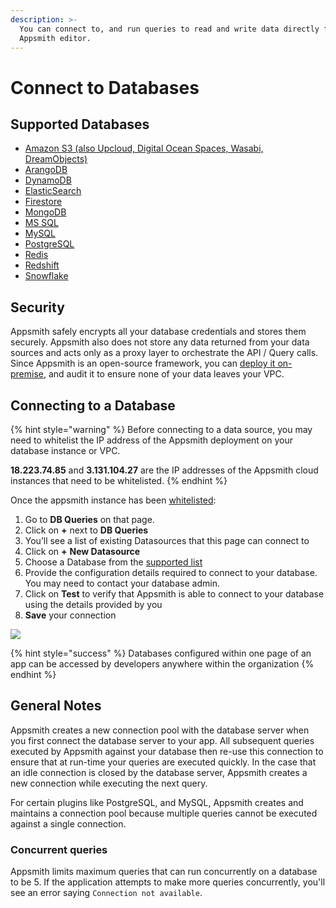 ```yaml
---
description: >-
  You can connect to, and run queries to read and write data directly from the
  Appsmith editor.
---
```


# Connect to Databases

## Supported Databases

* [Amazon S3 \(also Upcloud, Digital Ocean Spaces, Wasabi, DreamObjects\)](https://github.com/appsmithorg/appsmith-docs/tree/1c569dd23afe623df82082123f226f85881224e1/core-concepts/connecting-to-data-sources/connecting-to-databases/datasource-reference/querying-amazon-s3.md)
* [ArangoDB](https://github.com/appsmithorg/appsmith-docs/tree/1c569dd23afe623df82082123f226f85881224e1/core-concepts/connecting-to-data-sources/connecting-to-databases/datasource-reference/querying-arango-db.md)
* [DynamoDB](../../../datasource-reference/querying-dynamodb.md)
* [ElasticSearch](../../../datasource-reference/querying-elasticsearch.md)
* [Firestore](../../../datasource-reference/querying-firestore.md)
* [MongoDB](../../../datasource-reference/querying-mongodb/)
* [MS SQL](../../../datasource-reference/querying-mssql.md)
* [MySQL](../../../datasource-reference/querying-mysql.md)
* [PostgreSQL](../../../datasource-reference/querying-postgres.md)
* [Redis](../../../datasource-reference/querying-redis.md)
* [Redshift](../../../datasource-reference/querying-redshift.md)
* [Snowflake](../../../datasource-reference/querying-snowflake-db.md)

## Security

Appsmith safely encrypts all your database credentials and stores them securely. Appsmith also does not store any data returned from your data sources and acts only as a proxy layer to orchestrate the API / Query calls. Since Appsmith is an open-source framework, you can [deploy it on-premise](../../../setup/), and audit it to ensure none of your data leaves your VPC.

## Connecting to a Database

{% hint style="warning" %}
Before connecting to a data source, you may need to whitelist the IP address of the Appsmith deployment on your database instance or VPC.

**18.223.74.85** and **3.131.104.27** are the IP addresses of the Appsmith cloud instances that need to be whitelisted.
{% endhint %}

Once the appsmith instance has been [whitelisted](../../../how-to-guides/aws-whitelist.md):

1. Go to **DB Queries** on that page.
2. Click on **+** next to **DB Queries**
3. You’ll see a list of existing Datasources that this page can connect to
4. Click on **+** **New Datasource**
5. Choose a Database from the [supported list](./#supported-databases)
6. Provide the configuration details required to connect to your database. You may need to contact your database admin.
7. Click on **Test** to verify that Appsmith is able to connect to your database using the details provided by you
8. **Save** your connection

![](../../../.gitbook/assets/db-connect.gif)

{% hint style="success" %}
Databases configured within one page of an app can be accessed by developers anywhere within the organization
{% endhint %}

## General Notes

Appsmith creates a new connection pool with the database server when you first connect the database server to your app. All subsequent queries executed by Appsmith against your database then re-use this connection to ensure that at run-time your queries are executed quickly. In the case that an idle connection is closed by the database server, Appsmith creates a new connection while executing the next query.

For certain plugins like PostgreSQL, and MySQL, Appsmith creates and maintains a connection pool because multiple queries cannot be executed against a single connection.

### Concurrent queries

Appsmith limits maximum queries that can run concurrently on a database to be 5. If the application attempts to make more queries concurrently, you'll see an error saying `Connection not available`.

